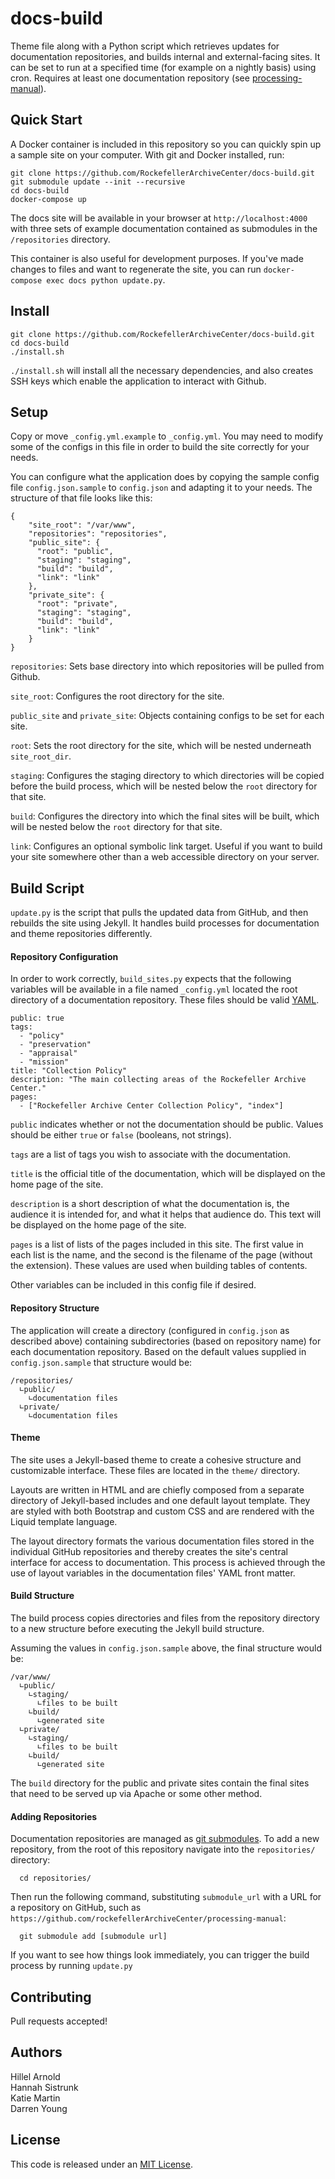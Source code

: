 # docs-build

Theme file along with a Python script which retrieves updates for documentation
repositories, and builds internal and external-facing sites. It can be set to
run at a specified time (for example on a nightly basis) using cron. Requires at
least one documentation repository (see [processing-manual](https://github.com/RockefellerArchiveCenter/processing-manual)).

## Quick Start

A Docker container is included in this repository so you can quickly spin up a sample site on your computer. With git and Docker installed, run:

    git clone https://github.com/RockefellerArchiveCenter/docs-build.git
    git submodule update --init --recursive
    cd docs-build
    docker-compose up

The docs site will be available in your browser at `http://localhost:4000` with three sets of example documentation contained as submodules in the `/repositories` directory.

This container is also useful for development purposes. If you've made changes to files and want to regenerate the site, you can run `docker-compose exec docs python update.py`.

## Install

    git clone https://github.com/RockefellerArchiveCenter/docs-build.git
    cd docs-build
    ./install.sh

`./install.sh` will install all the necessary dependencies, and also creates SSH keys which enable the application to interact with Github.

## Setup

Copy or move `_config.yml.example` to `_config.yml`. You may need to modify some
of the configs in this file in order to build the site correctly for your needs.

You can configure what the application does by copying the sample config file
`config.json.sample` to `config.json` and adapting it to your needs. The structure
of that file looks like this:

    {
        "site_root": "/var/www",
        "repositories": "repositories",
        "public_site": {
          "root": "public",
          "staging": "staging",
          "build": "build",
          "link": "link"
        },
        "private_site": {
          "root": "private",
          "staging": "staging",
          "build": "build",
          "link": "link"
        }
    }

`repositories`: Sets base directory into which repositories will be pulled from
Github.

`site_root`: Configures the root directory for the site.

`public_site` and `private_site`: Objects containing configs to be set for each site.

`root`: Sets the root directory for the site, which will be nested underneath `site_root_dir`.

`staging`: Configures the staging directory to which directories will be copied
before the build process, which will be nested below the `root` directory for that site.

`build`: Configures the directory into which the final sites will be built,
which will be nested below the `root` directory for that site.

`link`: Configures an optional symbolic link target. Useful if you want to build
your site somewhere other than a web accessible directory on your server.

## Build Script

`update.py` is the script that pulls the updated data from GitHub, and then
rebuilds the site using Jekyll. It handles build processes for documentation and
theme repositories differently.

#### Repository Configuration

In order to work correctly, `build_sites.py` expects that the following variables
will be available in a file named `_config.yml` located the root directory of a
documentation repository. These files should be valid [YAML](http://yaml.org).

    public: true
    tags:
      - "policy"
      - "preservation"
      - "appraisal"
      - "mission"
    title: "Collection Policy"
    description: "The main collecting areas of the Rockefeller Archive Center."
    pages:
      - ["Rockefeller Archive Center Collection Policy", "index"]

`public` indicates whether or not the documentation should be public. Values
should be either `true` or `false` (booleans, not strings).

`tags` are a list of tags you wish to associate with the documentation.

`title` is the official title of the documentation, which will be displayed on
the home page of the site.

`description` is a short description of what the documentation is, the audience
it is intended for, and what it helps that audience do. This text will be
displayed on the home page of the site.

`pages` is a list of lists of the pages included in this site. The first value
in each list is the name, and the second is the filename of the page (without the
extension). These values are used when building tables of contents.

Other variables can be included in this config file if desired.

#### Repository Structure

The application will create a directory (configured in `config.json` as described above) containing subdirectories (based on repository name) for each documentation repository. Based on the default values supplied in `config.json.sample` that structure would be:

    /repositories/
      ∟public/
        ∟documentation files
      ∟private/
        ∟documentation files

#### Theme

The site uses a Jekyll-based theme to create a cohesive structure and
customizable interface. These files are located in the `theme/` directory.

Layouts are written in HTML and are chiefly composed from a separate directory
of Jekyll-based includes and one default layout template. They are styled with
both Bootstrap and custom CSS and are rendered with the Liquid template language.

The layout directory formats the various documentation files stored in the
individual GitHub repositories and thereby creates the site's central interface for
access to documentation. This process is achieved through the use of layout
variables in the documentation files' YAML front matter.

#### Build Structure

The build process copies directories and files from the repository directory to a new structure before executing the Jekyll build structure.

Assuming the values in `config.json.sample` above, the final structure would be:

    /var/www/
      ∟public/
        ∟staging/
          ∟files to be built
        ∟build/
          ∟generated site
      ∟private/
        ∟staging/
          ∟files to be built
        ∟build/
          ∟generated site

The `build` directory for the public and private sites contain the final sites that need to be served up via Apache or some other method.

#### Adding Repositories

Documentation repositories are managed as [git submodules](https://git-scm.com/book/en/v2/Git-Tools-Submodules). To add a new repository, from the root of this repository navigate into the `repositories/` directory:

      cd repositories/

Then run the following command, substituting `submodule_url` with a URL for a repository on GitHub, such as `https://github.com/rockefellerArchiveCenter/processing-manual`:

      git submodule add [submodule url]

If you want to see how things look immediately, you can trigger the build process by running `update.py`

## Contributing

Pull requests accepted!

## Authors

Hillel Arnold  
Hannah Sistrunk  
Katie Martin  
Darren Young  

## License

This code is released under an [MIT License](LICENSE).
